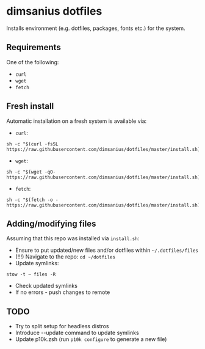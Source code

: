 # dimsanius dotfiles

Installs environment (e.g. dotfiles, packages, fonts etc.) for the system.

## Requirements

One of the following:

- `curl`
- `wget`
- `fetch`

## Fresh install

Automatic installation on a fresh system is available via:

- `curl`:

```shell
sh -c "$(curl -fsSL https://raw.githubusercontent.com/dimsanius/dotfiles/master/install.sh)"
```

- `wget`:

```shell
sh -c "$(wget -qO- https://raw.githubusercontent.com/dimsanius/dotfiles/master/install.sh)"
```

- `fetch`:

```shell
sh -c "$(fetch -o - https://raw.githubusercontent.com/dimsanius/dotfiles/master/install.sh)"
```

## Adding/modifying files

Assuming that this repo was installed via `install.sh`:

- Ensure to put updated/new files and/or dotfiles within `~/.dotfiles/files`
- (!!!) Navigate to the repo: `cd ~/dotfiles`
- Update symlinks:

```shell
stow -t ~ files -R
```

- Check updated symlinks
- If no errors - push changes to remote

## TODO

- Try to split setup for headless distros
- Introduce --update command to update symlinks
- Update p10k.zsh (run `p10k configure` to generate a new file)
